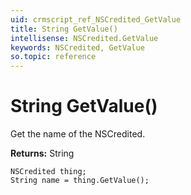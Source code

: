 ```yaml
---
uid: crmscript_ref_NSCredited_GetValue
title: String GetValue()
intellisense: NSCredited.GetValue
keywords: NSCredited, GetValue
so.topic: reference
---
```


# String GetValue()

Get the name of the NSCredited.

**Returns:** String

```crmscript
NSCredited thing;
String name = thing.GetValue();
```

